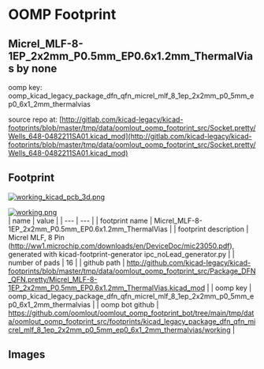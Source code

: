 # OOMP Footprint  
## Micrel_MLF-8-1EP_2x2mm_P0.5mm_EP0.6x1.2mm_ThermalVias  by none  
  
oomp key: oomp_kicad_legacy_package_dfn_qfn_micrel_mlf_8_1ep_2x2mm_p0_5mm_ep0_6x1_2mm_thermalvias  
  
source repo at: [http://gitlab.com/kicad-legacy/kicad-footprints/blob/master/tmp/data/oomlout_oomp_footprint_src/Socket.pretty/Wells_648-0482211SA01.kicad_mod](http://gitlab.com/kicad-legacy/kicad-footprints/blob/master/tmp/data/oomlout_oomp_footprint_src/Socket.pretty/Wells_648-0482211SA01.kicad_mod)  
## Footprint  
  
[![working_kicad_pcb_3d.png](working_kicad_pcb_3d_600.png)](working_kicad_pcb_3d.png)  
  
[![working.png](working_600.png)](working.png)  
| name | value | 
| --- | --- | 
| footprint name | Micrel_MLF-8-1EP_2x2mm_P0.5mm_EP0.6x1.2mm_ThermalVias | 
| footprint description | Micrel  MLF, 8 Pin (http://ww1.microchip.com/downloads/en/DeviceDoc/mic23050.pdf), generated with kicad-footprint-generator ipc_noLead_generator.py | 
| number of pads | 16 | 
| github path | http://github.com/kicad-legacy/kicad-footprints/blob/master/tmp/data/oomlout_oomp_footprint_src/Package_DFN_QFN.pretty/Micrel_MLF-8-1EP_2x2mm_P0.5mm_EP0.6x1.2mm_ThermalVias.kicad_mod | 
| oomp key | oomp_kicad_legacy_package_dfn_qfn_micrel_mlf_8_1ep_2x2mm_p0_5mm_ep0_6x1_2mm_thermalvias | 
| oomp bot github | https://github.com/oomlout/oomlout_oomp_footprint_bot/tree/main/tmp/data/oomlout_oomp_footprint_src/footprints/kicad_legacy_package_dfn_qfn_micrel_mlf_8_1ep_2x2mm_p0_5mm_ep0_6x1_2mm_thermalvias/working | 
## Images  
